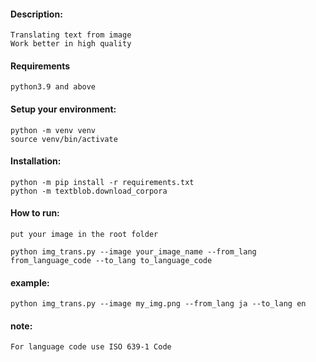 #### Description:

```
Translating text from image
Work better in high quality
```

#### Requirements

```
python3.9 and above
```

#### Setup your environment:

```
python -m venv venv
source venv/bin/activate
```

#### Installation:

```
python -m pip install -r requirements.txt
python -m textblob.download_corpora
```

#### How to run:

```
put your image in the root folder

python img_trans.py --image your_image_name --from_lang from_language_code --to_lang to_language_code
```

#### example:

```
python img_trans.py --image my_img.png --from_lang ja --to_lang en
```

#### note:

```
For language code use ISO 639-1 Code
```
